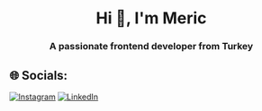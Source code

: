 <h1 align="center">Hi 👋, I'm Meric</h1>
<h3 align="center">A passionate frontend developer from Turkey</h3>

## 🌐 Socials:
[![Instagram](https://img.shields.io/badge/Instagram-%23E4405F.svg?logo=Instagram&logoColor=white)](https://instagram.com/mericcaglarrr) [![LinkedIn](https://img.shields.io/badge/LinkedIn-%230077B5.svg?logo=linkedin&logoColor=white)](https://linkedin.com/in/americcaglar) 



